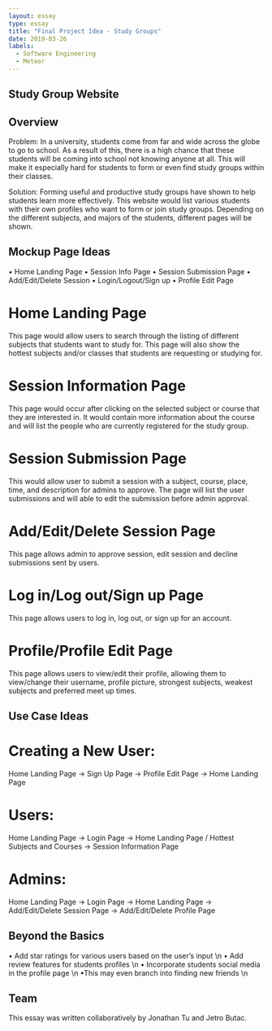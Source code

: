 ```yaml
---
layout: essay
type: essay
title: "Final Project Idea - Study Groups"
date: 2019-03-26
labels:
  - Software Engineering
  - Meteor
---
```


## Study Group Website
## Overview

Problem:
In a university, students come from far and wide across the globe to go to school. As a result of this, there is a high chance that these students will be coming into school not knowing anyone at all. This will make it especially hard for students to form or even find study groups within their classes. 

Solution:
Forming useful and productive study groups have shown to help students learn more effectively. This website would list various students with their own profiles who want to form or join study groups. Depending on the different subjects, and majors of the students, different pages will be shown. 

## Mockup Page Ideas

• Home Landing Page
• Session Info Page
• Session Submission Page
• Add/Edit/Delete Session
• Login/Logout/Sign up
• Profile Edit Page

# Home Landing Page

This page would allow users to search through the listing of different subjects that students want to study for. This page will also show the hottest subjects and/or classes that students are requesting or studying for. 

# Session Information Page

This page would occur after clicking on the selected subject or course that they are interested in.  It would contain more information about the course and will list the people who are currently registered for the study group. 

# Session Submission Page

This would allow user to submit a session with a subject, course, place, time, and description for admins to approve. The page will list the user submissions and will able to edit the submission before admin approval.

# Add/Edit/Delete Session Page

This page allows admin to approve session, edit session and decline submissions sent by users.   

# Log in/Log out/Sign up Page

This page allows users to log in, log out, or sign up for an account.

# Profile/Profile Edit Page

This page allows users to view/edit their profile, allowing them to view/change their username, profile picture, strongest subjects, weakest subjects and preferred meet up times.

## Use Case Ideas

# Creating a New User:
Home Landing Page → Sign Up Page → Profile Edit Page → Home Landing Page

# Users:
Home Landing Page → Login Page → Home Landing Page / Hottest Subjects and Courses → Session Information Page

# Admins:
Home Landing Page → Login Page → Home Landing Page → Add/Edit/Delete Session Page → Add/Edit/Delete Profile Page

## Beyond the Basics

• Add star ratings for various users based on the user’s input \n
• Add review features for students profiles \n
• Incorporate students social media in the profile page \n
    •This may even branch into finding new friends \n

## Team

This essay was written collaboratively by Jonathan Tu and Jetro Butac.
